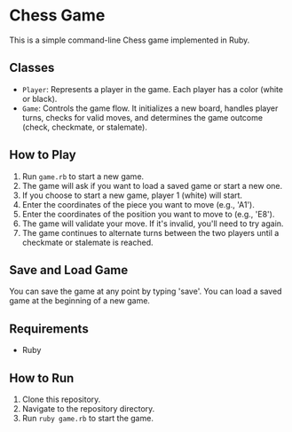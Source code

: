 # Chess Game

This is a simple command-line Chess game implemented in Ruby.

## Classes

- `Player`: Represents a player in the game. Each player has a color (white or black).
- `Game`: Controls the game flow. It initializes a new board, handles player turns, checks for valid moves, and determines the game outcome (check, checkmate, or stalemate).

## How to Play

1. Run `game.rb` to start a new game.
2. The game will ask if you want to load a saved game or start a new one.
3. If you choose to start a new game, player 1 (white) will start.
4. Enter the coordinates of the piece you want to move (e.g., 'A1').
5. Enter the coordinates of the position you want to move to (e.g., 'E8').
6. The game will validate your move. If it's invalid, you'll need to try again.
7. The game continues to alternate turns between the two players until a checkmate or stalemate is reached.

## Save and Load Game

You can save the game at any point by typing 'save'. You can load a saved game at the beginning of a new game.

## Requirements

- Ruby

## How to Run

1. Clone this repository.
2. Navigate to the repository directory.
3. Run `ruby game.rb` to start the game.
